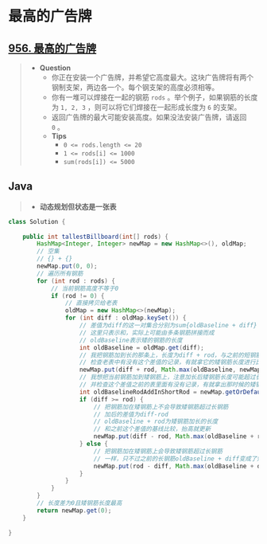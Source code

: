 # 最高的广告牌

## [956. 最高的广告牌](https://leetcode.cn/problems/tallest-billboard/)

> - **Question**
>   - 你正在安装一个广告牌，并希望它高度最大。这块广告牌将有两个钢制支架，两边各一个。每个钢支架的高度必须相等。
>   - 你有一堆可以焊接在一起的钢筋 `rods` 。举个例子，如果钢筋的长度为 `1, 2, 3` ，则可以将它们焊接在一起形成长度为 `6` 的支架。
>   - 返回广告牌的最大可能安装高度。如果没法安装广告牌，请返回 `0` 。
>   - **Tips**
>     - `0 <= rods.length <= 20`
>     - `1 <= rods[i] <= 1000`
>     - `sum(rods[i]) <= 5000`

## Java

> - **动态规划但状态是一张表**

```java
class Solution {
    
    public int tallestBillboard(int[] rods) {
        HashMap<Integer, Integer> newMap = new HashMap<>(), oldMap;
        // 空集
        // {} + {}
        newMap.put(0, 0);
        // 遍历所有钢筋
        for (int rod : rods) {
            // 当前钢筋高度不等于0
            if (rod != 0) {
                // 直接拷贝给老表
                oldMap = new HashMap<>(newMap);
                for (int diff : oldMap.keySet()) {
                    // 差值为diff的这一对集合分别为sum{oldBaseline + diff} - sum{oldBaseline} = diff
                    // 这里只表示和，实际上可能由多条钢筋拼接而成
                    // oldBaseline表示矮的钢筋的长度
                    int oldBaseline = oldMap.get(diff);
                    // 我把钢筋加到长的那条上，长度为diff + rod，与之前的短钢筋产生新的差值rod+diff
                    // 检查老表中有没有这个差值的记录，有就拿它的矮钢筋长度进行比较，能抬高基线就抬，不然就是一条新的记录，直接加
                    newMap.put(diff + rod, Math.max(oldBaseline, newMap.getOrDefault(rod + diff, 0)));
                    // 我想把当前钢筋加到矮钢筋上，注意加长后矮钢筋长度可能超过长钢筋长度，要用绝对值算差值
                    // 并检查这个差值之前的表里面有没有记录，有就拿出那时候的矮钢筋长度，没有就返回0
                    int oldBaselineRodAddInShortRod = newMap.getOrDefault(Math.abs(rod - diff), 0);
                    if (diff >= rod) {
                        // 把钢筋加在矮钢筋上不会导致矮钢筋超过长钢筋
                        // 加后的差值为diff-rod
                        // oldBaseline + rod为矮钢筋加长的长度
                        // 和之前这个差值的基线比较，抬高就更新
                        newMap.put(diff - rod, Math.max(oldBaseline + rod, oldBaselineRodAddInShortRod));
                    } else {
                        // 把钢筋加在矮钢筋上会导致矮钢筋超过长钢筋
                        // 一样，只不过之前的长钢筋oldBaseline + diff变成了短钢筋，和之前记录比较一下看看能不能抬高基线
                        newMap.put(rod - diff, Math.max(oldBaseline + diff, oldBaselineRodAddInShortRod));
                    }
                }
            }
        }
        // 长度差为0且矮钢筋长度最高
        return newMap.get(0);
    }
    
}
```
